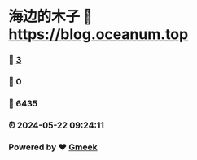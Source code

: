 # 海边的木子 :link: https://blog.oceanum.top 
### :page_facing_up: [3](https://blog.oceanum.top/tag.html) 
### :speech_balloon: 0 
### :hibiscus: 6435 
### :alarm_clock: 2024-05-22 09:24:11 
### Powered by :heart: [Gmeek](https://github.com/Meekdai/Gmeek)
